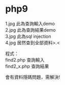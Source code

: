 # php9
1.jpg 此為查詢輸入demo<br>
2.jpg 此為查詢結果demo<br>
3.jpg 此為sql injection<br>
4.jpg 居然查到全部資料>.< <br>

程式：<br>
find2.php 查詢輸入<br>
find2_x.php 查詢結果<br>

會有資料隱碼問題，需解決!

